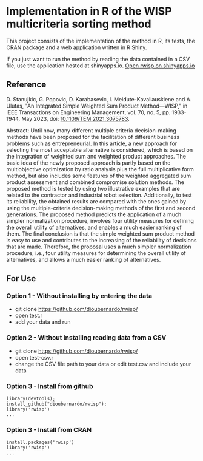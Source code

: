 # Implementation in R of the WISP multicriteria sorting method

This project consists of the implementation of the method in R, its tests, the CRAN package and a web application written in R Shiny.

If you just want to run the method by reading the data contained in a CSV file, use the application hosted at shinyapps.io.
[Open rwisp on shinyapps.io](https://bernardosilva.shinyapps.io/rwisp/)

## Reference

D. Stanujkic, G. Popovic, D. Karabasevic, I. Meidute-Kavaliauskiene and A. Ulutaş, "An Integrated Simple Weighted Sum Product Method—WISP," in IEEE Transactions on Engineering Management, vol. 70, no. 5, pp. 1933-1944, May 2023, doi: [10.1109/TEM.2021.3075783](https://doi.org/10.1109/TEM.2021.3075783).

Abstract: Until now, many different multiple criteria decision-making methods have been proposed for the facilitation of different business problems such as entrepreneurial. In this article, a new approach for selecting the most acceptable alternative is considered, which is based on the integration of weighted sum and weighted product approaches. The basic idea of the newly proposed approach is partly based on the multiobjective optimization by ratio analysis plus the full multiplicative form method, but also includes some features of the weighted aggregated sum product assessment and combined compromise solution methods. The proposed method is tested by using two illustrative examples that are related to the contractor and industrial robot selection. Additionally, to test its reliability, the obtained results are compared with the ones gained by using the multiple-criteria decision-making methods of the first and second generations. The proposed method predicts the application of a much simpler normalization procedure, involves four utility measures for defining the overall utility of alternatives, and enables a much easier ranking of them. The final conclusion is that the simple weighted sum product method is easy to use and contributes to the increasing of the reliability of decisions that are made. Therefore, the proposal uses a much simpler normalization procedure, i.e., four utility measures for determining the overall utility of alternatives, and allows a much easier ranking of alternatives.

## For Use

### Option 1 - Without installing by entering the data
- git clone https://github.com/dioubernardo/rwisp/
- open test.r 
- add your data and run

### Option 2 - Without installing reading data from a CSV
- git clone https://github.com/dioubernardo/rwisp/
- open test-csv.r
- change the CSV file path to your data or edit test.csv and include your data

### Option 3 - Install from github
```
library(devtools);
install_github("dioubernardo/rwisp");
library('rwisp')
...
```

### Option 3 - Install from CRAN
```
install.packages('rwisp')
library('rwisp')
...
```

